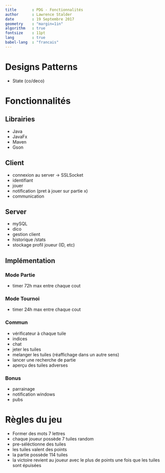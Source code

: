 ```yaml
---
title 		: PDG - Fonctionnalités
author		: Lawrence Stalder
date 		: 19 Septembre 2017
geometry 	: "margin=1in"
algorithm 	: true
fontsize	: 11pt
lang		: true
babel-lang	: "francais"
---
```



# Designs Patterns
* State (co/deco)

# Fonctionnalités
## Librairies
* Java
* JavaFx
* Maven
* Gson

## Client
* connexion au server -> SSLSocket
* identifiant
* jouer
* notification (pret à jouer sur partie x)
* communication

## Server
* mySQL
* dico
* gestion client
* historique /stats
* stockage profil joueur (ID, etc)

## Implémentation
### Mode Partie
* timer 72h max entre chaque cout

### Mode Tournoi
* timer 24h max entre chaque cout

### Commun
* vérificateur à chaque tuile
* indices
* chat
* jeter les tuiles
* melanger les tuiles (réaffichage dans un autre sens)
* lancer une recherche de partie
* aperçu des tuiles adverses

### Bonus
* parrainage
* notification windows
* pubs

# Règles du jeu
* Former des mots 7 lettres
* chaque joueur possède 7 tuiles random
* pre-séléctionne des tuiles
* les tuiles valent des points
* la partie possède 114 tuiles 
* la victoire revient au joueur avec le plus de points une fois que les tuiles sont épuisées





